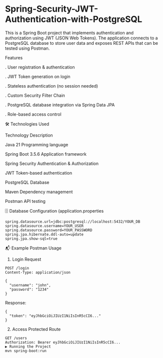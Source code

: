 # Spring-Security-JWT-Authentication-with-PostgreSQL
This is a Spring Boot project that implements authentication and authorization using JWT (JSON Web Tokens).
The application connects to a PostgreSQL database to store user data and exposes REST APIs that can be tested using Postman.

Features

.  User registration & authentication

.  JWT Token generation on login

.  Stateless authentication (no session needed)

.  Custom Security Filter Chain

.  PostgreSQL database integration via Spring Data JPA

.  Role-based access control

🛠️ Technologies Used

Technology	        Description

Java 21	                Programming language

Spring Boot 3.5.6       Application framework

Spring Security	        Authentication & Authorization

JWT 			Token-based authentication

PostgreSQL		Database

Maven			Dependency management

Postman			API testing


🗄️ Database Configuration (application.properties
```properties
spring.datasource.url=jdbc:postgresql://localhost:5432/YOUR_DB
spring.datasource.username=YOUR_USER
spring.datasource.password=YOUR_PASSWORD
spring.jpa.hibernate.ddl-auto=update
spring.jpa.show-sql=true
```

📬 Example Postman Usage
1. Login Request
```
POST /login
Content-Type: application/json

{
  "username": "john",
  "password": "1234"
}
```

Response:
```
{
  "token": "eyJhbGciOiJIUzI1NiIsInR5cCI6..."
}
```

2. Access Protected Route
```
GET /users
Authorization: Bearer eyJhbGciOiJIUzI1NiIsInR5cCI6...
▶️ Running the Project
mvn spring-boot:run
```



